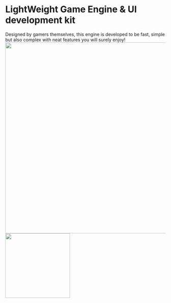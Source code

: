 # LightWeight Game Engine & UI development kit
Designed by gamers themselves, this engine is developed to be fast, simple but also complex with neat features you will surely enjoy!
<img src='https://cdn.discordapp.com/attachments/1214317844561661952/1214317860265140224/image.png?ex=65f8aca2&is=65e637a2&hm=86155e47cbabdc809241fb385385eb532dad77c77afc77fe0288f3ecb773589a&' width='600'>
<img src='https://cdn.discordapp.com/attachments/1214317844561661952/1214318259239780362/image.png?ex=65f8ad01&is=65e63801&hm=8f4a887fb4e0b223341c82153b16a8ecb6fff30b7ec7d983141b368ce1787652&' width='203'>
